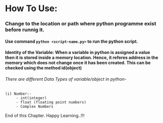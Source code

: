 # How To Use:

### Change to the location or path where python programme exist before runnig it. 

#### Use command `python <script-name.py>` to run the python script. 

#### Identity of the Variable: When a variable in python is assigned a value then it is stored inside a memory location. Hence, it referes address in the memory which does not change once it has been created. This can be checked using the method id(object)



###### There are different Data Types of variable/object in python-
```
(i) Number:-
     - int(integer)
     - float (floating point numbers)
     - Complex Numbers

```
End of this Chapter. Happy Learning..!!!
